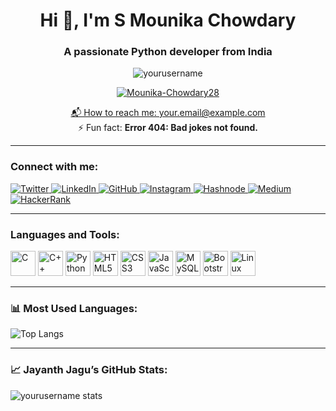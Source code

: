 <h1 align="center">Hi 👋, I'm S Mounika Chowdary</h1>
<h3 align="center">A passionate Python developer from India</h3>

<p align="center">
  <img src="https://komarev.com/ghpvc/?username=yourusername&label=Profile%20views&color=0e75b6&style=flat" alt="yourusername" />
</p>

<p align="center"> <a href="https://github.com/ryo-ma/github-profile-trophy"><img src="https://github-profile-trophy.vercel.app/?username=zoro-hue" alt="Mounika-Chowdary28" /></a> </p>

<p align="center">
  <a href="mailto:your.email@example.com">📬 How to reach me: your.email@example.com</a> <br />
  ⚡ Fun fact: <strong>Error 404: Bad jokes not found.</strong>
</p>

---

### Connect with me:

<p align="left">
  <a href="https://twitter.com/your_twitter" target="_blank">
    <img src="https://img.shields.io/badge/Twitter-%231DA1F2.svg?&style=for-the-badge&logo=twitter&logoColor=white" alt="Twitter"/>
  </a>
  <a href="https://www.linkedin.com/in/your_linkedin" target="_blank">
    <img src="https://img.shields.io/badge/LinkedIn-%230077B5.svg?&style=for-the-badge&logo=linkedin&logoColor=white" alt="LinkedIn"/>
  </a>
  <a href="https://github.com/SMounikaChowdary" target="_blank">
    <img src="https://img.shields.io/badge/GitHub-%23121011.svg?&style=for-the-badge&logo=github&logoColor=white" alt="GitHub"/>
  </a>
  <a href="https://www.instagram.com/your_instagram" target="_blank">
    <img src="https://img.shields.io/badge/Instagram-%23E4405F.svg?&style=for-the-badge&logo=instagram&logoColor=white" alt="Instagram"/>
  </a>
  <a href="https://hashnode.com/@your_hashnode" target="_blank">
    <img src="https://img.shields.io/badge/Hashnode-2962FF?&style=for-the-badge&logo=hashnode&logoColor=white" alt="Hashnode"/>
  </a>
  <a href="https://medium.com/@your_medium" target="_blank">
    <img src="https://img.shields.io/badge/Medium-000000?&style=for-the-badge&logo=medium&logoColor=white" alt="Medium"/>
  </a>
  <a href="https://www.hackerrank.com/your_hackerrank" target="_blank">
    <img src="https://img.shields.io/badge/Hackerrank-2EC866?&style=for-the-badge&logo=hackerrank&logoColor=white" alt="HackerRank"/>
  </a>
</p>


---

### Languages and Tools:

<p align="left">
  <img src="https://cdn.jsdelivr.net/npm/simple-icons@v3/icons/c.svg" alt="C" width="40" height="40"/>
  <img src="https://cdn.jsdelivr.net/npm/simple-icons@v3/icons/cplusplus.svg" alt="C++" width="40" height="40"/>
  <img src="https://cdn.jsdelivr.net/npm/simple-icons@v3/icons/python.svg" alt="Python" width="40" height="40"/>
  <img src="https://cdn.jsdelivr.net/npm/simple-icons@v3/icons/html5.svg" alt="HTML5" width="40" height="40"/>
  <img src="https://cdn.jsdelivr.net/npm/simple-icons@v3/icons/css3.svg" alt="CSS3" width="40" height="40"/>
  <img src="https://cdn.jsdelivr.net/npm/simple-icons@v3/icons/javascript.svg" alt="JavaScript" width="40" height="40"/>
  <img src="https://cdn.jsdelivr.net/npm/simple-icons@v3/icons/mysql.svg" alt="MySQL" width="40" height="40"/>
  <img src="https://cdn.jsdelivr.net/npm/simple-icons@v3/icons/bootstrap.svg" alt="Bootstrap" width="40" height="40"/>
  <img src="https://cdn.jsdelivr.net/npm/simple-icons@v3/icons/linux.svg" alt="Linux" width="40" height="40"/>
</p>

---

### 📊 Most Used Languages:

![Top Langs](https://github-readme-stats.vercel.app/api/top-langs/?username=yourusername&layout=compact&theme=default)

---

### 📈 Jayanth Jagu’s GitHub Stats:

<p align="left">
  <img src="https://github-readme-stats.vercel.app/api?username=yourusername&show_icons=true&count_private=true&theme=default" alt="yourusername stats"/>
</p>
